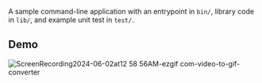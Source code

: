 A sample command-line application with an entrypoint in `bin/`, library code
in `lib/`, and example unit test in `test/`.

## Demo

![ScreenRecording2024-06-02at12 58 56AM-ezgif com-video-to-gif-converter](https://github.com/jdabbasi990/guess_number/assets/39283578/b25840e7-52bc-44eb-b1de-db7adaa96eec)



